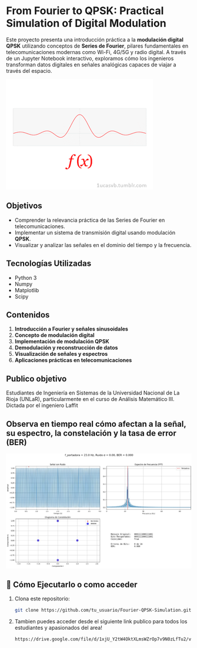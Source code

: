 # From Fourier to QPSK: Practical Simulation of Digital Modulation

Este proyecto presenta una introducción práctica a la **modulación digital QPSK** utilizando conceptos de **Series de Fourier**, pilares fundamentales en telecomunicaciones modernas como Wi-Fi, 4G/5G y radio digital. A través de un Jupyter Notebook interactivo, exploramos cómo los ingenieros transforman datos digitales en señales analógicas capaces de viajar a través del espacio.

![Transformada de fourier](./animation%20physics%20GIF.gif)


## Objetivos
- Comprender la relevancia práctica de las Series de Fourier en telecomunicaciones.
- Implementar un sistema de transmisión digital usando modulación **QPSK**.
- Visualizar y analizar las señales en el dominio del tiempo y la frecuencia.

##  Tecnologías Utilizadas
- Python 3
- Numpy
- Matplotlib
- Scipy

##  Contenidos
1. **Introducción a Fourier y señales sinusoidales**
2. **Concepto de modulación digital**
3. **Implementación de modulación QPSK**
4. **Demodulación y reconstrucción de datos**
5. **Visualización de señales y espectros**
6. **Aplicaciones prácticas en telecomunicaciones**

## Publico objetivo

Estudiantes de Ingeniería en Sistemas de la Universidad Nacional de La Rioja (UNLaR), particularmente en el curso de Análisis Matemático III. Dictada por el ingeniero Laffit

## Observa en tiempo real cómo afectan a la señal, su espectro, la constelación y la tasa de error (BER)

![Observa en tiempo real cómo afectan a la señal, su espectro, la constelación y la tasa de error (BER)](./1.jpeg)


## 🚀 Cómo Ejecutarlo o como acceder
1. Clona este repositorio:
   ```bash
   git clone https://github.com/tu_usuario/Fourier-QPSK-Simulation.git
2. Tambien puedes acceder desde el siguiente link publico para todos los estudiantes y apasionados del area!
   ```bash
   https://drive.google.com/file/d/1xjU_Y2tW4OktXLmsWZrOp7v9N0zLfTu2/view?usp=sharing
